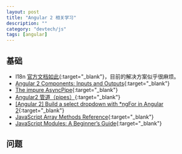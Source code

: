 ```yaml
---
layout: post
title: "Angular 2 相关学习"
description: ""
category: "devtech/js"
tags: [angular]
---
```



## 基础

 - I18n [官方文档如此](https://angular.io/docs/ts/latest/cookbook/i18n.html){:target="_blank"}，目前的解决方案似乎很麻烦。
 - [Angular 2 Components: Inputs and Outputs](https://www.sitepoint.com/angular-2-components-inputs-outputs/){:target="_blank"}
 - [The impure AsyncPipe](https://angular.io/docs/ts/latest/guide/pipes.html){:target="_blank"}
 - [Angular2 管道（pipes）](http://asdfblog.com/angular2-pipes.html){:target="_blank"}
 - [[Angular 2] Build a select dropdown with *ngFor in Angular 2](http://www.cnblogs.com/Answer1215/p/5308130.html){:target="_blank"}
 - [JavaScript Array Methods Reference](https://www.impressivewebs.com/javascript-array-methods-reference/){:target="_blank"}
 - [JavaScript Modules: A Beginner’s Guide](https://medium.freecodecamp.com/javascript-modules-a-beginner-s-guide-783f7d7a5fcc){:target="_blank"}

## 问题
